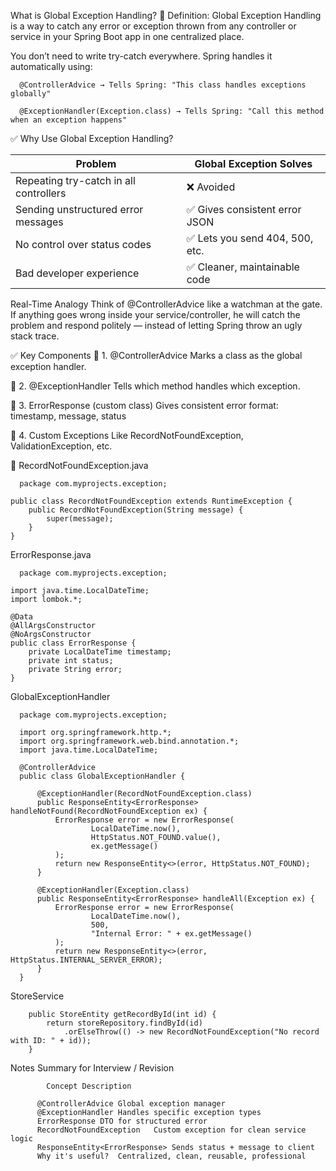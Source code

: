 What is Global Exception Handling?
🔹 Definition:
Global Exception Handling is a way to catch any error or exception thrown from any controller or service in your Spring Boot app in one centralized place.

You don’t need to write try-catch everywhere. Spring handles it automatically using:

      @ControllerAdvice → Tells Spring: "This class handles exceptions globally"
      
      @ExceptionHandler(Exception.class) → Tells Spring: "Call this method when an exception happens"
      
      
✅ Why Use Global Exception Handling?


| Problem                                | Global Exception Solves        |
| -------------------------------------- | ------------------------------ |
| Repeating try-catch in all controllers | ❌ Avoided                      |
| Sending unstructured error messages    | ✅ Gives consistent error JSON  |
| No control over status codes           | ✅ Lets you send 404, 500, etc. |
| Bad developer experience               | ✅ Cleaner, maintainable code   |


Real-Time Analogy
Think of @ControllerAdvice like a watchman at the gate.
If anything goes wrong inside your service/controller, he will catch the problem and respond politely — instead of letting Spring throw an ugly stack trace.

✅ Key Components
🔹 1. @ControllerAdvice
Marks a class as the global exception handler.

🔹 2. @ExceptionHandler
Tells which method handles which exception.

🔹 3. ErrorResponse (custom class)
Gives consistent error format: timestamp, message, status

🔹 4. Custom Exceptions
Like RecordNotFoundException, ValidationException, etc.



📁 RecordNotFoundException.java

      package com.myprojects.exception;

    public class RecordNotFoundException extends RuntimeException {
        public RecordNotFoundException(String message) {
            super(message);
        }
    }


ErrorResponse.java


      package com.myprojects.exception;
    
    import java.time.LocalDateTime;
    import lombok.*;
    
    @Data
    @AllArgsConstructor
    @NoArgsConstructor
    public class ErrorResponse {
        private LocalDateTime timestamp;
        private int status;
        private String error;
    }


GlobalExceptionHandler

      
      package com.myprojects.exception;
      
      import org.springframework.http.*;
      import org.springframework.web.bind.annotation.*;
      import java.time.LocalDateTime;
      
      @ControllerAdvice
      public class GlobalExceptionHandler {
      
          @ExceptionHandler(RecordNotFoundException.class)
          public ResponseEntity<ErrorResponse> handleNotFound(RecordNotFoundException ex) {
              ErrorResponse error = new ErrorResponse(
                      LocalDateTime.now(),
                      HttpStatus.NOT_FOUND.value(),
                      ex.getMessage()
              );
              return new ResponseEntity<>(error, HttpStatus.NOT_FOUND);
          }
      
          @ExceptionHandler(Exception.class)
          public ResponseEntity<ErrorResponse> handleAll(Exception ex) {
              ErrorResponse error = new ErrorResponse(
                      LocalDateTime.now(),
                      500,
                      "Internal Error: " + ex.getMessage()
              );
              return new ResponseEntity<>(error, HttpStatus.INTERNAL_SERVER_ERROR);
          }
      }


StoreService
        
        public StoreEntity getRecordById(int id) {
            return storeRepository.findById(id)
                .orElseThrow(() -> new RecordNotFoundException("No record with ID: " + id));
        }


Notes Summary for Interview / Revision
         
            
            Concept	Description

          @ControllerAdvice	Global exception manager
          @ExceptionHandler	Handles specific exception types
          ErrorResponse	DTO for structured error
          RecordNotFoundException	Custom exception for clean service logic
          ResponseEntity<ErrorResponse>	Sends status + message to client
          Why it's useful?	Centralized, clean, reusable, professional
          
